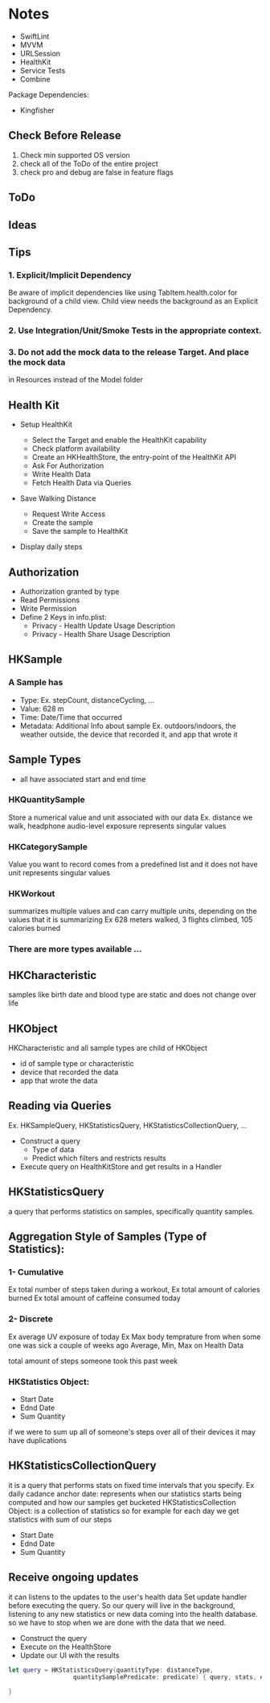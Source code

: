 
# Notes

- SwiftLint
- MVVM
- URLSession
- HealthKit
- Service Tests
- Combine

Package Dependencies:
- Kingfisher

## Check Before Release

1. Check min supported OS version
2. check all of the ToDo of the entire project
3. check pro and debug are false in feature flags


## ToDo


## Ideas

## Tips

### 1. Explicit/Implicit Dependency
Be aware of implicit dependencies like using
TabItem.health.color for background of a child view.
Child view needs the background as an Explicit Dependency.

### 2. Use Integration/Unit/Smoke Tests in the appropriate context.

### 3. Do not add the mock data to the release Target. And place the mock data
in Resources instead of the Model folder 

## Health Kit

- Setup HealthKit
    - Select the Target and enable the HealthKit capability
    - Check platform availability
    - Create an HKHealthStore, the entry-point of the HealthKit API
    - Ask For Authorization
    - Write Health Data
    - Fetch Health Data via Queries 

- Save Walking Distance
    - Request Write Access
    - Create the sample
    - Save the sample to HealthKit
- Display daily steps
    

## Authorization
- Authorization granted by type
- Read Permissions
- Write Permission
- Define 2 Keys in info.plist:
    - Privacy - Health Update Usage Description
    - Privacy - Health Share Usage Description


## HKSample

### A Sample has
- Type: Ex. stepCount, distanceCycling, ...
- Value: 628 m
- Time: Date/Time that occurred
- Metadata: Additional Info about sample Ex. outdoors/indoors, the weather outside,
    the device that recorded it, and app that wrote it
    

## Sample Types
- all have associated start and end time

### HKQuantitySample
Store a numerical value and unit associated with our data
Ex. distance we walk, headphone audio-level exposure
represents singular values

### HKCategorySample
Value you want to record comes from a predefined list and it does not have unit
represents singular values

### HKWorkout
summarizes multiple values and can carry multiple units, depending on the values that
it is summarizing
Ex 628 meters walked, 3 flights climbed, 105 calories burned

### There are more types available ...


## HKCharacteristic
samples like birth date and blood type are static and does not change over life

## HKObject
HKCharacteristic and all sample types are child of HKObject
- id of sample type or characteristic
- device that recorded the data
- app that wrote the data 
    
    
## Reading via Queries
Ex. HKSampleQuery, HKStatisticsQuery, HKStatisticsCollectionQuery, ...
- Construct a query
    - Type of data
    - Predict which filters and restricts results
- Execute query on HealthKitStore and get results in a Handler

## HKStatisticsQuery

a query that performs statistics on samples, specifically quantity samples.

## Aggregation Style of Samples (Type of Statistics):

### 1- Cumulative
Ex total number of steps taken during a workout,
Ex total amount of calories burned
Ex total amount of caffeine consumed today

### 2- Discrete
Ex average UV exposure of today
Ex Max body temprature from when some one was sick a couple of weeks ago
Average, Min, Max on Health Data

total amount of steps someone took this past week
### HKStatistics Object:
 - Start Date
 - Ednd Date
 - Sum Quantity

if we were to sum up all of someone's steps over all of their devices
it may have duplications


## HKStatisticsCollectionQuery

it is a query that performs stats on fixed time intervals that you specify. Ex daily cadance
anchor date: represents when our statistics starts being computed and
how our samples get bucketed
HKStatisticsCollection Object: is a collection of statistics
so for example for each day we get statistics with sum of our steps
 - Start Date
 - Ednd Date
 - Sum Quantity

## Receive ongoing updates
it can listens to the updates to the user's health data
Set update handler before executing the query. So our query will live in the background,
listening to any new statistics or new data coming into the health database.
so we have to stop when we are done with the data that we need.
- Construct the query
- Execute on the HealthStore
- Update our UI with the results

```swift
let query = HKStatisticsQuery(quantityType: distanceType,
                  quantitySamplePredicate: predicate) { query, stats, error in

}
```

